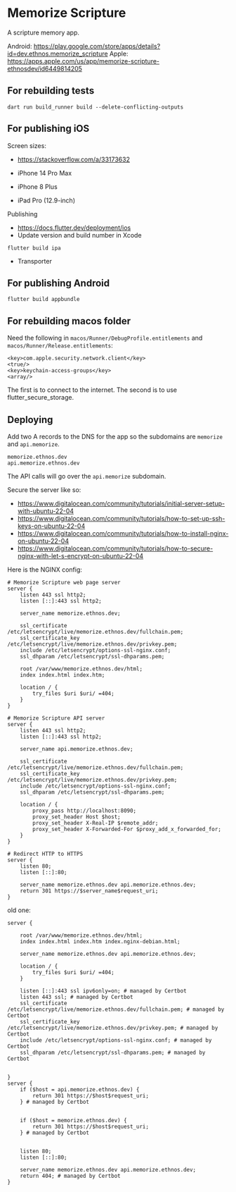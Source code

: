 # Memorize Scripture

A scripture memory app.

Android: https://play.google.com/store/apps/details?id=dev.ethnos.memorize_scripture
Apple: https://apps.apple.com/us/app/memorize-scripture-ethnosdev/id6449814205

## For rebuilding tests

```
dart run build_runner build --delete-conflicting-outputs
```

## For publishing iOS

Screen sizes:

- https://stackoverflow.com/a/33173632

- iPhone 14 Pro Max
- iPhone 8 Plus
- iPad Pro (12.9-inch) 

Publishing

- https://docs.flutter.dev/deployment/ios
- Update version and build number in Xcode

```
flutter build ipa
```

- Transporter

## For publishing Android

```
flutter build appbundle
```

## For rebuilding macos folder

Need the following in `macos/Runner/DebugProfile.entitlements` and `macos/Runner/Release.entitlements`:

```
<key>com.apple.security.network.client</key>
<true/>
<key>keychain-access-groups</key>
<array/>
```

The first is to connect to the internet. The second is to use flutter_secure_storage.

## Deploying

Add two A records to the DNS for the app so the subdomains are `memorize` and `api.memorize`.

```
memorize.ethnos.dev
api.memorize.ethnos.dev
```

The API calls will go over the `api.memorize` subdomain.

Secure the server like so:

- https://www.digitalocean.com/community/tutorials/initial-server-setup-with-ubuntu-22-04
- https://www.digitalocean.com/community/tutorials/how-to-set-up-ssh-keys-on-ubuntu-22-04
- https://www.digitalocean.com/community/tutorials/how-to-install-nginx-on-ubuntu-22-04
- https://www.digitalocean.com/community/tutorials/how-to-secure-nginx-with-let-s-encrypt-on-ubuntu-22-04

Here is the NGINX config:

```
# Memorize Scripture web page server
server {
    listen 443 ssl http2;
    listen [::]:443 ssl http2;

    server_name memorize.ethnos.dev;

    ssl_certificate /etc/letsencrypt/live/memorize.ethnos.dev/fullchain.pem;
    ssl_certificate_key /etc/letsencrypt/live/memorize.ethnos.dev/privkey.pem;
    include /etc/letsencrypt/options-ssl-nginx.conf;
    ssl_dhparam /etc/letsencrypt/ssl-dhparams.pem;

    root /var/www/memorize.ethnos.dev/html;
    index index.html index.htm;

    location / {
        try_files $uri $uri/ =404;
    }
}

# Memorize Scripture API server
server {
    listen 443 ssl http2;
    listen [::]:443 ssl http2;

    server_name api.memorize.ethnos.dev;

    ssl_certificate /etc/letsencrypt/live/memorize.ethnos.dev/fullchain.pem;
    ssl_certificate_key /etc/letsencrypt/live/memorize.ethnos.dev/privkey.pem;
    include /etc/letsencrypt/options-ssl-nginx.conf;
    ssl_dhparam /etc/letsencrypt/ssl-dhparams.pem;

    location / {
        proxy_pass http://localhost:8090;
        proxy_set_header Host $host;
        proxy_set_header X-Real-IP $remote_addr;
        proxy_set_header X-Forwarded-For $proxy_add_x_forwarded_for;
    }
}

# Redirect HTTP to HTTPS
server {
    listen 80;
    listen [::]:80;

    server_name memorize.ethnos.dev api.memorize.ethnos.dev;
    return 301 https://$server_name$request_uri;
}
```

old one:

```
server {

    root /var/www/memorize.ethnos.dev/html;
    index index.html index.htm index.nginx-debian.html;

    server_name memorize.ethnos.dev api.memorize.ethnos.dev;

    location / {
        try_files $uri $uri/ =404;
    }

    listen [::]:443 ssl ipv6only=on; # managed by Certbot
    listen 443 ssl; # managed by Certbot
    ssl_certificate /etc/letsencrypt/live/memorize.ethnos.dev/fullchain.pem; # managed by Certbot
    ssl_certificate_key /etc/letsencrypt/live/memorize.ethnos.dev/privkey.pem; # managed by Certbot
    include /etc/letsencrypt/options-ssl-nginx.conf; # managed by Certbot
    ssl_dhparam /etc/letsencrypt/ssl-dhparams.pem; # managed by Certbot


}
server {
    if ($host = api.memorize.ethnos.dev) {
        return 301 https://$host$request_uri;
    } # managed by Certbot


    if ($host = memorize.ethnos.dev) {
        return 301 https://$host$request_uri;
    } # managed by Certbot


    listen 80;
    listen [::]:80;

    server_name memorize.ethnos.dev api.memorize.ethnos.dev;
    return 404; # managed by Certbot
}
```